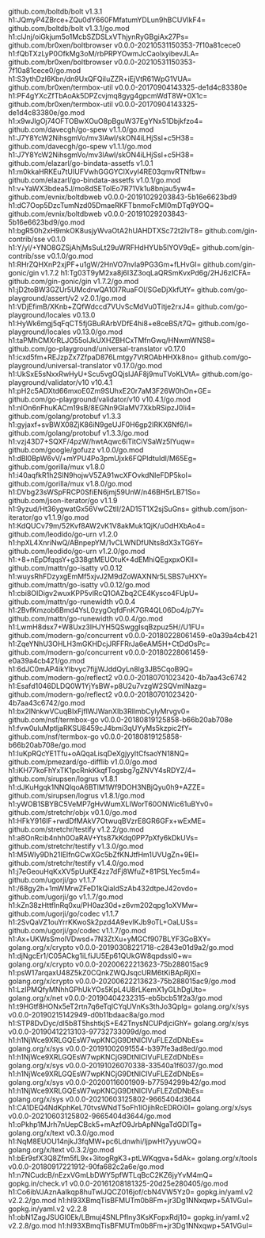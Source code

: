 github.com/boltdb/bolt v1.3.1 h1:JQmyP4ZBrce+ZQu0dY660FMfatumYDLun9hBCUVIkF4=
github.com/boltdb/bolt v1.3.1/go.mod h1:clJnj/oiGkjum5o1McbSZDSLxVThjynRyGBgiAx27Ps=
github.com/br0xen/boltbrowser v0.0.0-20210531150353-7f10a81cece0 h1:fQbTXzLyP0OfkMg3oM/rbPRPYOwmJcCaolxyibevJLA=
github.com/br0xen/boltbrowser v0.0.0-20210531150353-7f10a81cece0/go.mod h1:S3ythDzl6Kbn/dn9UxQFQiIuZZR+iEjVtR61WpG1VUA=
github.com/br0xen/termbox-util v0.0.0-20170904143325-de1d4c83380e h1:PF4gYXcZfTbAoAk5DPZcvjmq8gyg4gpcmWdT8W+0X1c=
github.com/br0xen/termbox-util v0.0.0-20170904143325-de1d4c83380e/go.mod h1:x9wJlgOj74OFTOBwXOuO8pBguW37EgYNx51Dbjkfzo4=
github.com/davecgh/go-spew v1.1.0/go.mod h1:J7Y8YcW2NihsgmVo/mv3lAwl/skON4iLHjSsI+c5H38=
github.com/davecgh/go-spew v1.1.1/go.mod h1:J7Y8YcW2NihsgmVo/mv3lAwl/skON4iLHjSsI+c5H38=
github.com/elazarl/go-bindata-assetfs v1.0.1 h1:m0kkaHRKEu7tUIUFVwhGGGYClXvyl4RE03qmvRTNfbw=
github.com/elazarl/go-bindata-assetfs v1.0.1/go.mod h1:v+YaWX3bdea5J/mo8dSETolEo7R71Vk1u8bnjau5yw4=
github.com/evnix/boltdbweb v0.0.0-20191029203843-5b16e6623bd9 h1:dC7Oop5DzcTumNzd05DmaeRKFTbnmoFcMI0mDTq9YOQ=
github.com/evnix/boltdbweb v0.0.0-20191029203843-5b16e6623bd9/go.mod h1:bgR50h2xH9mkOK8usjyWvaOtA2hUAHDTXSc72t2lvT8=
github.com/gin-contrib/sse v0.1.0 h1:Y/yl/+YNO8GZSjAhjMsSuLt29uWRFHdHYUb5lYOV9qE=
github.com/gin-contrib/sse v0.1.0/go.mod h1:RHrZQHXnP2xjPF+u1gW/2HnVO7nvIa9PG3Gm+fLHvGI=
github.com/gin-gonic/gin v1.7.2 h1:Tg03T9yM2xa8j6I3Z3oqLaQRSmKvxPd6g/2HJ6zICFA=
github.com/gin-gonic/gin v1.7.2/go.mod h1:jD2toBW3GZUr5UMcdrwQA10I7RuaFOl/SGeDjXkfUtY=
github.com/go-playground/assert/v2 v2.0.1/go.mod h1:VDjEfimB/XKnb+ZQfWdccd7VUvScMdVu0Titje2rxJ4=
github.com/go-playground/locales v0.13.0 h1:HyWk6mgj5qFqCT5fjGBuRArbVDfE4hi8+e8ceBS/t7Q=
github.com/go-playground/locales v0.13.0/go.mod h1:taPMhCMXrRLJO55olJkUXHZBHCxTMfnGwq/HNwmWNS8=
github.com/go-playground/universal-translator v0.17.0 h1:icxd5fm+REJzpZx7ZfpaD876Lmtgy7VtROAbHHXk8no=
github.com/go-playground/universal-translator v0.17.0/go.mod h1:UkSxE5sNxxRwHyU+Scu5vgOQjsIJAF8j9muTVoKLVtA=
github.com/go-playground/validator/v10 v10.4.1 h1:pH2c5ADXtd66mxoE0Zm9SUhxE20r7aM3F26W0hOn+GE=
github.com/go-playground/validator/v10 v10.4.1/go.mod h1:nlOn6nFhuKACm19sB/8EGNn9GlaMV7XkbRSipzJ0Ii4=
github.com/golang/protobuf v1.3.3 h1:gyjaxf+svBWX08ZjK86iN9geUJF0H6gp2IRKX6Nf6/I=
github.com/golang/protobuf v1.3.3/go.mod h1:vzj43D7+SQXF/4pzW/hwtAqwc6iTitCiVSaWz5lYuqw=
github.com/google/gofuzz v1.0.0/go.mod h1:dBl0BpW6vV/+mYPU4Po3pmUjxk6FQPldtuIdl/M65Eg=
github.com/gorilla/mux v1.8.0 h1:i40aqfkR1h2SlN9hojwV5ZA91wcXFOvkdNIeFDP5koI=
github.com/gorilla/mux v1.8.0/go.mod h1:DVbg23sWSpFRCP0SfiEN6jmj59UnW/n46BH5rLB71So=
github.com/json-iterator/go v1.1.9 h1:9yzud/Ht36ygwatGx56VwCZtlI/2AD15T1X2sjSuGns=
github.com/json-iterator/go v1.1.9/go.mod h1:KdQUCv79m/52Kvf8AW2vK1V8akMuk1QjK/uOdHXbAo4=
github.com/leodido/go-urn v1.2.0 h1:hpXL4XnriNwQ/ABnpepYM/1vCLWNDfUNts8dX3xTG6Y=
github.com/leodido/go-urn v1.2.0/go.mod h1:+8+nEpDfqqsY+g338gtMEUOtuK+4dEMhiQEgxpxOKII=
github.com/mattn/go-isatty v0.0.12 h1:wuysRhFDzyxgEmMf5xjvJ2M9dZoWAXNNr5LSBS7uHXY=
github.com/mattn/go-isatty v0.0.12/go.mod h1:cbi8OIDigv2wuxKPP5vlRcQ1OAZbq2CE4Kysco4FUpU=
github.com/mattn/go-runewidth v0.0.4 h1:2BvfKmzob6Bmd4YsL0zygOqfdFnK7GR4QL06Do4/p7Y=
github.com/mattn/go-runewidth v0.0.4/go.mod h1:LwmH8dsx7+W8Uxz3IHJYH5QSwggIsqBzpuz5H//U1FU=
github.com/modern-go/concurrent v0.0.0-20180228061459-e0a39a4cb421 h1:ZqeYNhU3OHLH3mGKHDcjJRFFRrJa6eAM5H+CtDdOsPc=
github.com/modern-go/concurrent v0.0.0-20180228061459-e0a39a4cb421/go.mod h1:6dJC0mAP4ikYIbvyc7fijjWJddQyLn8Ig3JB5CqoB9Q=
github.com/modern-go/reflect2 v0.0.0-20180701023420-4b7aa43c6742 h1:Esafd1046DLDQ0W1YjYsBW+p8U2u7vzgW2SQVmlNazg=
github.com/modern-go/reflect2 v0.0.0-20180701023420-4b7aa43c6742/go.mod h1:bx2lNnkwVCuqBIxFjflWJWanXIb3RllmbCylyMrvgv0=
github.com/nsf/termbox-go v0.0.0-20180819125858-b66b20ab708e h1:fvw0uluMptljaRKSU8459cJ4bmi3qUYyMs5kzpic2fY=
github.com/nsf/termbox-go v0.0.0-20180819125858-b66b20ab708e/go.mod h1:IuKpRQcYE1Tfu+oAQqaLisqDeXgjyyltCfsaoYN18NQ=
github.com/pmezard/go-difflib v1.0.0/go.mod h1:iKH77koFhYxTK1pcRnkKkqfTogsbg7gZNVY4sRDYZ/4=
github.com/sirupsen/logrus v1.8.1 h1:dJKuHgqk1NNQlqoA6BTlM1Wf9DOH3NBjQyu0h9+AZZE=
github.com/sirupsen/logrus v1.8.1/go.mod h1:yWOB1SBYBC5VeMP7gHvWumXLIWorT60ONWic61uBYv0=
github.com/stretchr/objx v0.1.0/go.mod h1:HFkY916IF+rwdDfMAkV7OtwuqBVzrE8GR6GFx+wExME=
github.com/stretchr/testify v1.2.2/go.mod h1:a8OnRcib4nhh0OaRAV+Yts87kKdq0PP7pXfy6kDkUVs=
github.com/stretchr/testify v1.3.0/go.mod h1:M5WIy9Dh21IEIfnGCwXGc5bZfKNJtfHm1UVUgZn+9EI=
github.com/stretchr/testify v1.4.0/go.mod h1:j7eGeouHqKxXV5pUuKE4zz7dFj8WfuZ+81PSLYec5m4=
github.com/ugorji/go v1.1.7 h1:/68gy2h+1mWMrwZFeD1kQialdSzAb432dtpeJ42ovdo=
github.com/ugorji/go v1.1.7/go.mod h1:kZn38zHttfInRq0xu/PH0az30d+z6vm202qpg1oXVMw=
github.com/ugorji/go/codec v1.1.7 h1:2SvQaVZ1ouYrrKKwoSk2pzd4A9evlKJb9oTL+OaLUSs=
github.com/ugorji/go/codec v1.1.7/go.mod h1:Ax+UKWsSmolVDwsd+7N3ZtXu+yMGCf907BLYF3GoBXY=
golang.org/x/crypto v0.0.0-20190308221718-c2843e01d9a2/go.mod h1:djNgcEr1/C05ACkg1iLfiJU5Ep61QUkGW8qpdssI0+w=
golang.org/x/crypto v0.0.0-20200622213623-75b288015ac9 h1:psW17arqaxU48Z5kZ0CQnkZWQJsqcURM6tKiBApRjXI=
golang.org/x/crypto v0.0.0-20200622213623-75b288015ac9/go.mod h1:LzIPMQfyMNhhGPhUkYOs5KpL4U8rLKemX1yGLhDgUto=
golang.org/x/net v0.0.0-20190404232315-eb5bcb51f2a3/go.mod h1:t9HGtf8HONx5eT2rtn7q6eTqICYqUVnKs3thJo3Qplg=
golang.org/x/sys v0.0.0-20190215142949-d0b11bdaac8a/go.mod h1:STP8DvDyc/dI5b8T5hshtkjS+E42TnysNCUPdjciGhY=
golang.org/x/sys v0.0.0-20190412213103-97732733099d/go.mod h1:h1NjWce9XRLGQEsW7wpKNCjG9DtNlClVuFLEZdDNbEs=
golang.org/x/sys v0.0.0-20191002091554-b397fe3ad8ed/go.mod h1:h1NjWce9XRLGQEsW7wpKNCjG9DtNlClVuFLEZdDNbEs=
golang.org/x/sys v0.0.0-20191026070338-33540a1f6037/go.mod h1:h1NjWce9XRLGQEsW7wpKNCjG9DtNlClVuFLEZdDNbEs=
golang.org/x/sys v0.0.0-20200116001909-b77594299b42/go.mod h1:h1NjWce9XRLGQEsW7wpKNCjG9DtNlClVuFLEZdDNbEs=
golang.org/x/sys v0.0.0-20210603125802-9665404d3644 h1:CA1DEQ4NdKphKeL70tvsWNdT5oFh1lOjihRcEDROi0I=
golang.org/x/sys v0.0.0-20210603125802-9665404d3644/go.mod h1:oPkhp1MJrh7nUepCBck5+mAzfO9JrbApNNgaTdGDITg=
golang.org/x/text v0.3.0/go.mod h1:NqM8EUOU14njkJ3fqMW+pc6Ldnwhi/IjpwHt7yyuwOQ=
golang.org/x/text v0.3.2/go.mod h1:bEr9sfX3Q8Zfm5fL9x+3itogRgK3+ptLWKqgva+5dAk=
golang.org/x/tools v0.0.0-20180917221912-90fa682c2a6e/go.mod h1:n7NCudcB/nEzxVGmLbDWY5pfWTLqBcC2KZ6jyYvM4mQ=
gopkg.in/check.v1 v0.0.0-20161208181325-20d25e280405/go.mod h1:Co6ibVJAznAaIkqp8huTwlJQCZ016jof/cbN4VW5Yz0=
gopkg.in/yaml.v2 v2.2.2/go.mod h1:hI93XBmqTisBFMUTm0b8Fm+jr3Dg1NNxqwp+5A1VGuI=
gopkg.in/yaml.v2 v2.2.8 h1:obN1ZagJSUGI0Ek/LBmuj4SNLPfIny3KsKFopxRdj10=
gopkg.in/yaml.v2 v2.2.8/go.mod h1:hI93XBmqTisBFMUTm0b8Fm+jr3Dg1NNxqwp+5A1VGuI=
